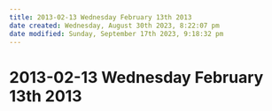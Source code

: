 ```yaml
---
title: 2013-02-13 Wednesday February 13th 2013
date created: Wednesday, August 30th 2023, 8:22:07 pm
date modified: Sunday, September 17th 2023, 9:18:32 pm
---
```


# 2013-02-13 Wednesday February 13th 2013
